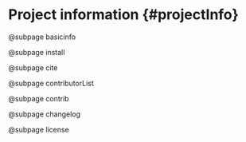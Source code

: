 # Project information {#projectInfo}

@subpage basicinfo

@subpage install

@subpage cite

@subpage contributorList

@subpage contrib

@subpage changelog

@subpage license

